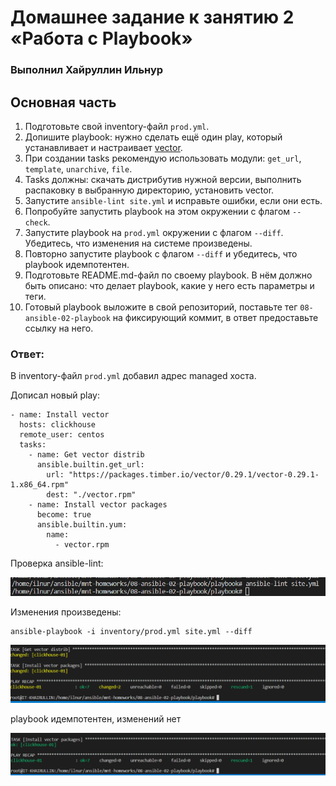 # Домашнее задание к занятию 2 «Работа с Playbook»

### Выполнил Хайруллин Ильнур


## Основная часть

1. Подготовьте свой inventory-файл `prod.yml`.
2. Допишите playbook: нужно сделать ещё один play, который устанавливает и настраивает [vector](https://vector.dev).
3. При создании tasks рекомендую использовать модули: `get_url`, `template`, `unarchive`, `file`.
4. Tasks должны: скачать дистрибутив нужной версии, выполнить распаковку в выбранную директорию, установить vector.
5. Запустите `ansible-lint site.yml` и исправьте ошибки, если они есть.
6. Попробуйте запустить playbook на этом окружении с флагом `--check`.
7. Запустите playbook на `prod.yml` окружении с флагом `--diff`. Убедитесь, что изменения на системе произведены.
8. Повторно запустите playbook с флагом `--diff` и убедитесь, что playbook идемпотентен.
9. Подготовьте README.md-файл по своему playbook. В нём должно быть описано: что делает playbook, какие у него есть параметры и теги.
10. Готовый playbook выложите в свой репозиторий, поставьте тег `08-ansible-02-playbook` на фиксирующий коммит, в ответ предоставьте ссылку на него.


### Ответ:
В inventory-файл `prod.yml` добавил адрес managed хоста.

Дописал новый play:

    - name: Install vector
      hosts: clickhouse
      remote_user: centos
      tasks:
        - name: Get vector distrib
          ansible.builtin.get_url:
            url: "https://packages.timber.io/vector/0.29.1/vector-0.29.1-1.x86_64.rpm"
            dest: "./vector.rpm"
        - name: Install vector packages
          become: true
          ansible.builtin.yum:
            name:
              - vector.rpm

Проверка ansible-lint:

![1](img/1.png)

Изменения произведены:

    ansible-playbook -i inventory/prod.yml site.yml --diff

![2](img/2.png)

playbook идемпотентен, изменений нет

![3](img/3.png)